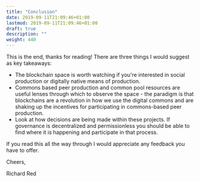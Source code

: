 ```yaml
---
title: "Conclusion"
date: 2019-09-11T21:09:46+01:00
lastmod: 2019-09-11T21:09:46+01:00
draft: true
description: ""
weight: 440
---
```


This is the end, thanks for reading! There are three things I would suggest as key takeaways:

- The blockchain space is worth watching if you're interested in social production or digitally native means of production.
- Commons based peer production and common pool resources are useful lenses through which to observe the space - the paradigm is that blockchains are a revolution in how we use the digital commons and are shaking up the incentives for participating in commons-based peer production.
- Look at how decisions are being made within these projects. If governance is decentralized and permissionless you should be able to find where it is happening and participate in that process.

If you read this all the way through I would appreciate any feedback you have to offer.

Cheers,

Richard Red